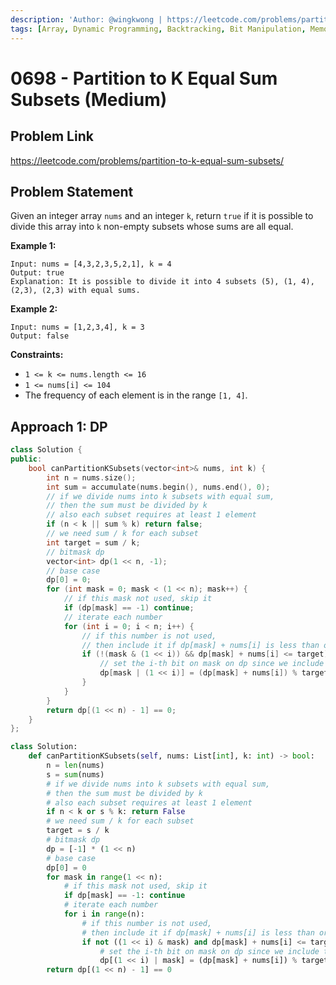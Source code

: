 ```yaml
---
description: 'Author: @wingkwong | https://leetcode.com/problems/partition-to-k-equal-sum-subsets/'
tags: [Array, Dynamic Programming, Backtracking, Bit Manipulation, Memoization, Bitmask]
---
```


# 0698 - Partition to K Equal Sum Subsets (Medium) 

## Problem Link

https://leetcode.com/problems/partition-to-k-equal-sum-subsets/

## Problem Statement

Given an integer array `nums` and an integer `k`, return `true` if it is possible to divide this array into `k` non-empty subsets whose sums are all equal.

**Example 1:**

```
Input: nums = [4,3,2,3,5,2,1], k = 4
Output: true
Explanation: It is possible to divide it into 4 subsets (5), (1, 4), (2,3), (2,3) with equal sums.
```

**Example 2:**

```
Input: nums = [1,2,3,4], k = 3
Output: false
```

**Constraints:**

- `1 <= k <= nums.length <= 16`
- `1 <= nums[i] <= 104`
- The frequency of each element is in the range `[1, 4]`.

## Approach 1: DP

<Tabs>
<TabItem value="cpp" label="C++">
<SolutionAuthor name="@wingkwong"/>

```cpp
class Solution {
public:
    bool canPartitionKSubsets(vector<int>& nums, int k) {
        int n = nums.size();
        int sum = accumulate(nums.begin(), nums.end(), 0);
        // if we divide nums into k subsets with equal sum,
        // then the sum must be divided by k
        // also each subset requires at least 1 element
        if (n < k || sum % k) return false;
        // we need sum / k for each subset
        int target = sum / k;
        // bitmask dp
        vector<int> dp(1 << n, -1);
        // base case
        dp[0] = 0;
        for (int mask = 0; mask < (1 << n); mask++) {
            // if this mask not used, skip it
            if (dp[mask] == -1) continue;
            // iterate each number
            for (int i = 0; i < n; i++) {
                // if this number is not used, 
                // then include it if dp[mask] + nums[i] is less than or equal to target
                if (!(mask & (1 << i)) && dp[mask] + nums[i] <= target) {
                    // set the i-th bit on mask on dp since we include the i-th number
                    dp[mask | (1 << i)] = (dp[mask] + nums[i]) % target;
                }
            }
        }
        return dp[(1 << n) - 1] == 0;
    }
};
```

</TabItem>

<TabItem value="py" label="Python">
<SolutionAuthor name="@wingkwong"/>

```py
class Solution:
    def canPartitionKSubsets(self, nums: List[int], k: int) -> bool:
        n = len(nums)
        s = sum(nums)
        # if we divide nums into k subsets with equal sum,
        # then the sum must be divided by k
        # also each subset requires at least 1 element
        if n < k or s % k: return False
        # we need sum / k for each subset
        target = s / k
        # bitmask dp
        dp = [-1] * (1 << n)
        # base case
        dp[0] = 0
        for mask in range(1 << n):
            # if this mask not used, skip it
            if dp[mask] == -1: continue
            # iterate each number
            for i in range(n):
                # if this number is not used, 
                # then include it if dp[mask] + nums[i] is less than or equal to target
                if not ((1 << i) & mask) and dp[mask] + nums[i] <= target:
                    # set the i-th bit on mask on dp since we include the i-th number
                    dp[(1 << i) | mask] = (dp[mask] + nums[i]) % target
        return dp[(1 << n) - 1] == 0
```

</TabItem>
</Tabs>